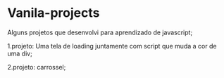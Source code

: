 # Vanila-projects
Alguns projetos que desenvolvi para aprendizado de javascript;

1.projeto: Uma tela de loading juntamente com script que muda a cor de uma div;

2.projeto: carrossel; 
